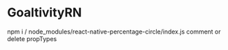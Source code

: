 # GoaltivityRN
npm i /
node_modules/react-native-percentage-circle/index.js comment or delete propTypes
